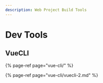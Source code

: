 ```yaml
---
description: Web Project Build Tools
---
```


# Dev Tools

## VueCLI

{% page-ref page="vue-cli/" %}

{% page-ref page="vue-cli/vuecli-2.md" %}



